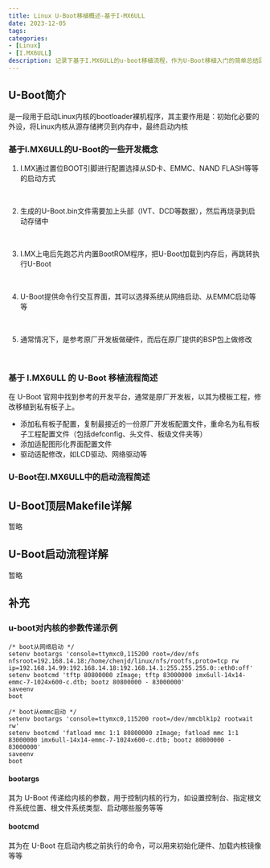```yaml
---
title: Linux U-Boot移植概述-基于I-MX6ULL
date: 2023-12-05
tags:
categories:
- [Linux]
- [I.MX6ULL]
description: 记录下基于I.MX6ULL的u-boot移植流程，作为U-Boot移植入门的简单总结回顾，不涉及深层知识
---
```



## U-Boot简介

是一段用于启动Linux内核的bootloader裸机程序，其主要作用是：初始化必要的外设，将Linux内核从源存储拷贝到内存中，最终启动内核


### 基于I.MX6ULL的U-Boot的一些开发概念

1. I.MX通过置位BOOT引脚进行配置选择从SD卡、EMMC、NAND FLASH等等的启动方式
<br>

2. 生成的U-Boot.bin文件需要加上头部（IVT、DCD等数据），然后再烧录到启动存储中
<br>

3. I.MX上电后先跑芯片内置BootROM程序，把U-Boot加载到内存后，再跳转执行U-Boot
<br>

4. U-Boot提供命令行交互界面，其可以选择系统从网络启动、从EMMC启动等等
<br>

5. 通常情况下，是参考原厂开发板做硬件，而后在原厂提供的BSP包上做修改
<br>

### 基于 I.MX6ULL 的 U-Boot 移植流程简述

在 U-Boot 官网中找到参考的开发平台，通常是原厂开发板，以其为模板工程，修改移植到私有板子上。

- 添加私有板子配置，复制最接近的一份原厂开发板配置文件，重命名为私有板子工程配置文件（包括defconfig、头文件、板级文件夹等）
- 添加适配图形化界面配置文件
- 驱动适配修改，如LCD驱动、网络驱动等


### U-Boot在I.MX6ULL中的启动流程简述


## U-Boot顶层Makefile详解

暂略

## U-Boot启动流程详解

暂略


## 补充

### u-boot对内核的参数传递示例

```
/* boot从网络启动 */
setenv bootargs 'console=ttymxc0,115200 root=/dev/nfs nfsroot=192.168.14.18:/home/chenjd/linux/nfs/rootfs,proto=tcp rw ip=192.168.14.99:192.168.14.18:192.168.14.1:255.255.255.0::eth0:off'
setenv bootcmd 'tftp 80800000 zImage; tftp 83000000 imx6ull-14x14-emmc-7-1024x600-c.dtb; bootz 80800000 - 83000000'
saveenv
boot
```

```
/* boot从emmc启动 */
setenv bootargs 'console=ttymxc0,115200 root=/dev/mmcblk1p2 rootwait rw'
setenv bootcmd 'fatload mmc 1:1 80800000 zImage; fatload mmc 1:1 83000000 imx6ull-14x14-emmc-7-1024x600-c.dtb; bootz 80800000 - 83000000'
saveenv
boot
```

#### bootargs

其为 U-Boot 传递给内核的参数，用于控制内核的行为，如设置控制台、指定根文件系统位置、根文件系统类型、启动哪些服务等等


#### bootcmd

其为在 U-Boot 在启动内核之前执行的命令，可以用来初始化硬件、加载内核镜像等等


